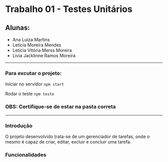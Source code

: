 # Trabalho 01 - Testes Unitários

## Alunas: 
- Ana Luiza Martins
- Letícia Moreira Mendes
- Letícia Vitória Merss Moreira
- Livia Jacklinne Ramos Moreira

---

### Para excutar o projeto:
Iniciar no servidor `npm start`

Rodar o teste `npm teste`

### **OBS**: Certifique-se de estar na pasta correta
---
### Introdução
O projeto desenvolvido trata-se de um gerenciador de tarefas, onde o mesmo é capaz de criar, editar, excluir e concluir uma tarefa.

### Funcionalidades


